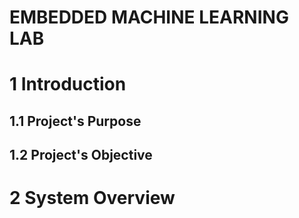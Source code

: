 # EMBEDDED MACHINE LEARNING LAB

# 1 Introduction
## 1.1 Project's Purpose
## 1.2 Project's Objective
# 2 System Overview
